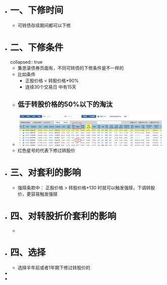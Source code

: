 - # 一、下修时间
	- 可转债存续期间都可以下修
- # 二、下修条件
  collapsed:: true
	- 集思录债券页面有，不同可转债的下修条件是不一样的
	- 比如条件
		- 正股价格  <  转股价格*90%
		- 连续30个交易日 中有15天
	- ## 低于转股价格的50%以下的淘汰
	- ![image.png](../assets/image_1668661067988_0.png)
	- 红色星号的代表下修过转股价
- # 三、对套利的影响
	- 强赎条款中： 正股价格 > 转股价格*130 时就可以触发强赎，下调转股价，更容易触发强赎
- # 四、对转股折价套利的影响
	-
- # 四、选择
	- 选择半年前或者1年期下修过转股价的
-
-